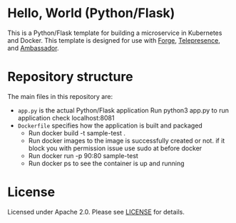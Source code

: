 # Hello, World (Python/Flask)

This is a Python/Flask template for building a microservice in Kubernetes and Docker. This template is designed for use with [Forge](https://forge.sh), [Telepresence](https://www.telepresence.io), and [Ambassador](https://www.getambassador.io).

# Repository structure

The main files in this repository are:
* `app.py` is the actual Python/Flask application
    Run python3 app.py to run application
    check localhost:8081
* `Dockerfile` specifies how the application is built and packaged
   * Run docker build -t sample-test .
    *   Run docker images to the image is successfully created or not.
    if it block you with permission issue use sudo at before docker
    * Run docker run -p 90:80 sample-test
    * Run docker ps to see the container is up and running

# License

Licensed under Apache 2.0. Please see [LICENSE](LICENSE) for details.
